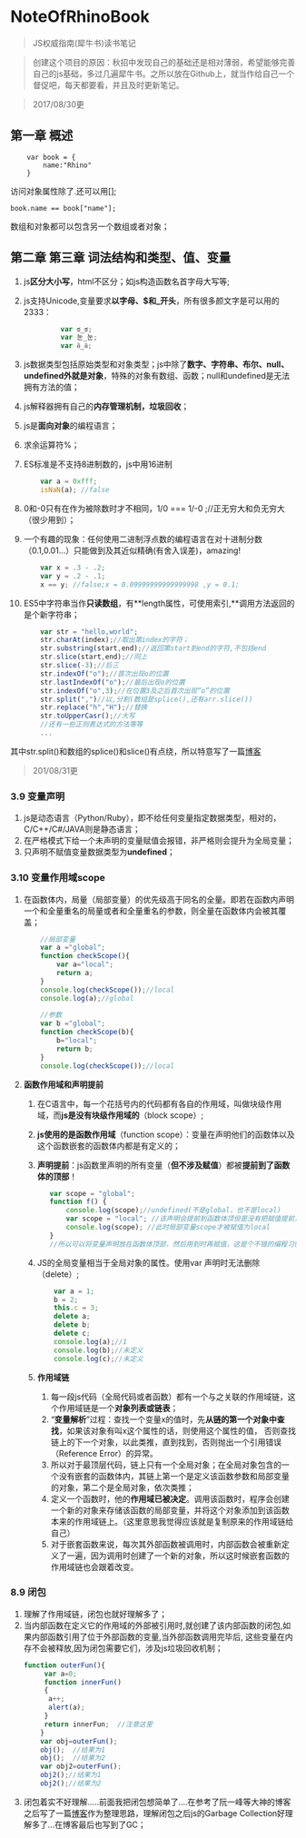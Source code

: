 # NoteOfRhinoBook
> JS权威指南(犀牛书)读书笔记


> 创建这个项目的原因：秋招中发现自己的基础还是相对薄弱，希望能够完善自己的js基础，多过几遍犀牛书。之所以放在Github上，就当作给自己一个督促吧，每天都要看，并且及时更新笔记。



> 2017/08/30更
## 第一章 概述


```   
    var book = {
        name:"Rhino"
    }
```  
访问对象属性除了.还可以用[];

    book.name == book["name"];
数组和对象都可以包含另一个数组或者对象；

## 第二章 第三章 词法结构和类型、值、变量

1. js**区分大小写**，html不区分；如js构造函数名首字母大写等;
2. js支持Unicode,变量要求**以字母、$和_开头**，所有很多颜文字是可以用的2333：

    ```javascript
             var ಠ_ಠ;
             var 눈_눈;
             var อิ_อิ;
     ```
    
3. js数据类型包括原始类型和对象类型；js中除了**数字、字符串、布尔、null、undefined外就是对象**，特殊的对象有数组、函数；null和undefined是无法拥有方法的值；
4. js解释器拥有自己的**内存管理机制，垃圾回收**；
5. js是**面向对象**的编程语言；
6. 求余运算符%；
7. ES标准是不支持8进制数的，js中用16进制
    ```javascript
        var a = 0xfff;
        isNaN(a); //false
    ```
8. 0和-0只有在作为被除数时才不相同，1/0 === 1/-0 ;//正无穷大和负无穷大（很少用到）；
9. 一个有趣的现象：任何使用二进制浮点数的编程语言在对十进制分数（0.1,0.01...）只能做到及其近似精确(有舍入误差)，amazing!
    ```javascript   
        var x = .3 - .2;
        var y = .2 - .1;
        x == y; //false;x = 0.09999999999999998 ,y = 0.1;
    ```
10. ES5中字符串当作**只读数组**，有**length属性，可使用索引,**调用方法返回的是个新字符串；
        
    ```javascript
        var str = "hello,world";
        str.charAt(index);//取出第index的字符；
        str.substring(start,end);//返回第start到end的字符,不包括end
        str.slice(start,end);//同上
        str.slice(-3);//后三
        str.indexOf("o");//首次出现o的位置
        str.lastIndexOf("o");//最后出现o的位置
        str.indexOf("o",3);//在位置3及之后首次出现“o”的位置
        str.split(",")//以,分割(数组是splice(),还有arr.slice())
        str.replace("h","H");//替换
        str.toUpperCasr();//大写
        //还有一些正则表达式的方法等等
        ...
    ```
其中str.split()和数组的splice()和slice()有点绕，所以特意写了一篇[博客](http://blog.csdn.net/sinat_38752382/article/details/77717965)   

> 201/08/31更
### 3.9 变量声明
1. js是动态语言（Python/Ruby），即不给任何变量指定数据类型，相对的，C/C++/C#/JAVA则是静态语言；
2. 在严格模式下给一个未声明的变量赋值会报错，非严格则会提升为全局变量；
3. 只声明不赋值变量数据类型为**undefined**；
### 3.10 变量作用域scope
1. 在函数体内，局量（局部变量）的优先级高于同名的全量。即若在函数内声明一个和全量重名的局量或者和全量重名的参数，则全量在函数体内会被其覆盖；
    ```javascript
        //局部变量
        var a ="global";
        function checkScope(){
            var a="local";
            return a;
        }
        console.log(checkScope());//local
        console.log(a);//global
        
        //参数
        var b ="global";
        function checkScope(b){
            b="local";
            return b;
        }
        console.log(checkScope());//local
    ```
2. **函数作用域和声明提前**
    1. 在C语言中，每一个花括号内的代码都有各自的作用域，叫做块级作用域，而**js是没有块级作用域的**（block scope）;
    2. **js使用的是函数作用域**（function scope）：变量在声明他们的函数体以及这个函数嵌套的函数体内都是有定义的；
    3. **声明提前**：js函数里声明的所有变量（**但不涉及赋值**）都被**提前到了函数体的顶部**！
        ```javascript
           var scope = "global";
           function f() {
               console.log(scope);//undefined(不是global，也不是local)
               var scope = "local"; //该声明会提前到函数体顶但是没有把赋值提前，只有程序执行到该语句才会被赋值
               console.log(scope); //此时局部变量scope才被赋值为local
           }
           //所以可以将变量声明放在函数体顶部，然后用到时再赋值，这是个不错的编程习惯！
        ```
        
    4. JS的全局变量相当于全局对象的属性。使用var 声明时无法删除（delete）;
        ```javascript
            var a = 1;
            b = 2;
            this.c = 3;
            delete a;
            delete b;
            delete c;
            console.log(a);//1
            console.log(b);//未定义
            console.log(c);//未定义
        ```
    5. **作用域链** 
        1. 每一段js代码（全局代码或者函数）都有一个与之关联的作用域链，这个作用域链是一个**对象列表或链表**；
        2. “**变量解析**”过程：查找一个变量x的值时，先**从链的第一个对象中查找**，如果该对象有叫x这个属性的话，则使用这个属性的值，
        否则查找链上的下一个对象，以此类推，直到找到，否则抛出一个引用错误（Reference Error）的异常。
        3. 所以对于最顶层代码，链上只有一个全局对象；在全局对象包含的一个没有嵌套的函数体内，其链上第一个是定义该函数参数和局部变量的对象，第二个是全局对象，依次类推；
        4. 定义一个函数时，他的**作用域已被决定**。调用该函数时，程序会创建一个新的对象来存储该函数的局部变量，并将这个对象添加到该函数本来的作用域链上。（这里意思我觉得应该就是复制原来的作用域链给自己）
        5. 对于嵌套函数来说，每次其外部函数被调用时，内部函数会被重新定义了一遍，因为调用时创建了一个新的对象，所以这时候嵌套函数的作用域链也会跟着改变。
### 8.9 闭包
1. 理解了作用域链，闭包也就好理解多了；
2. 当内部函数在定义它的作用域的外部被引用时,就创建了该内部函数的闭包,如果内部函数引用了位于外部函数的变量,当外部函数调用完毕后,
这些变量在内存不会被释放,因为闭包需要它们，涉及js垃圾回收机制；
    ```javascript
    function outerFun(){
         var a=0;
         function innerFun()
         {
          a++;
          alert(a);
         }
         return innerFun;  //注意这里
        }
        var obj=outerFun();
        obj();  //结果为1
        obj();  //结果为2
        var obj2=outerFun();
        obj2();//结果为1
        obj2();//结果为2
    ```
3. 闭包着实不好理解.....前面我把闭包想简单了....在参考了阮一峰等大神的博客之后写了一篇[博客]()作为整理思路，理解闭包之后js的Garbage Collection好理解多了...在博客最后也写到了GC；